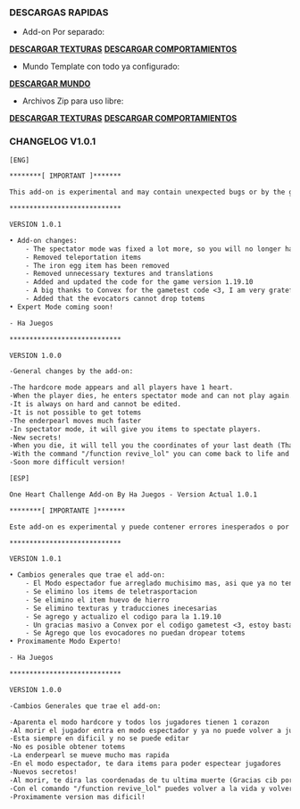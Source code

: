 ### DESCARGAS RAPIDAS

- Add-on Por separado:

[**__DESCARGAR TEXTURAS__**](https://github.com/HaJuegos/One-Heart-Challenge-Addon/raw/main/descargas-dowloads/mcaddon-mcpack/Textures-Texturas.mcpack)
[**__DESCARGAR COMPORTAMIENTOS__**](https://github.com/HaJuegos/One-Heart-Challenge-Addon/raw/main/descargas-dowloads/mcaddon-mcpack/Behavior-Comportamientos.mcpack)

- Mundo Template con todo ya configurado:

[**__DESCARGAR MUNDO__**](https://github.com/HaJuegos/One-Heart-Challenge-Addon/raw/main/descargas-dowloads/world_template/One%20Heart%20Challenge%20World%20Template%20By%20Ha%20Juegos.mctemplate)

- Archivos Zip para uso libre:

[**__DESCARGAR TEXTURAS__**](https://github.com/HaJuegos/One-Heart-Challenge-Addon/raw/main/descargas-dowloads/zip/Textures-Texturas.zip)
[**__DESCARGAR COMPORTAMIENTOS__**](https://github.com/HaJuegos/One-Heart-Challenge-Addon/raw/main/descargas-dowloads/zip/Behavior-Comportamientos.zip)


### CHANGELOG V1.0.1

```txt
[ENG]

********[ IMPORTANT ]*******

This add-on is experimental and may contain unexpected bugs or by the game itself, if you have any problem to report, enter my discord server and let me know: https://discord.gg/p6a7tqVJxn (Warning!, the server is completely in Spanish, so if you need anything, look for me on the server as Ha Juegos#0123)

****************************

VERSION 1.0.1

• Add-on changes:
	- The spectator mode was fixed a lot more, so you will no longer have problems with this kind of bug. I clarify that it wasn't me who fixed it, this was a vanilla bug of Minecraft Bedrock.
	- Removed teleportation items
	- The iron egg item has been removed
	- Removed unnecessary textures and translations
	- Added and updated the code for the game version 1.19.10
	- A big thanks to Convex for the gametest code <3, I am very grateful fort the helps a lot to put some extra stuff in the add-on, thanks to it the coordinates code was fixed
	- Added that the evocators cannot drop totems
• Expert Mode coming soon!

- Ha Juegos

****************************

VERSION 1.0.0

-General changes by the add-on:

-The hardcore mode appears and all players have 1 heart.
-When the player dies, he enters spectator mode and can not play again.
-It is always on hard and cannot be edited.
-It is not possible to get totems
-The enderpearl moves much faster
-In spectator mode, it will give you items to spectate players.
-New secrets!
-When you die, it will tell you the coordinates of your last death (Thanks cib for the help <3)
-With the command "/function revive_lol" you can come back to life and play in your world again.
-Soon more difficult version!

[ESP]

One Heart Challenge Add-on By Ha Juegos - Version Actual 1.0.1

********[ IMPORTANTE ]*******

Este add-on es experimental y puede contener errores inesperados o por el propio el juego, si tienes algun problema que reportar, entra en mi server de discord y dimelo: https://discord.gg/p6a7tqVJxn

****************************

VERSION 1.0.1

• Cambios generales que trae el add-on:
	- El Modo espectador fue arreglado muchisimo mas, asi que ya no tendras problemas con este tipo de bug. Aclaro que no fui yo el que lo arreglo, este era un bug vanilla de Minecraft Bedrock
	- Se elimino los items de teletrasportacion
	- Se elimino el item huevo de hierro
	- Se elimino texturas y traducciones inecesarias
	- Se agrego y actualizo el codigo para la 1.19.10
	- Un gracias masivo a Convex por el codigo gametest <3, estoy bastante agradecido por esto que ayuda bastante a meter cositas extras en el add-on, gracias a el se arreglo el codigo de las coordenadas 
	- Se Agrego que los evocadores no puedan dropear totems
• Proximamente Modo Experto!

- Ha Juegos

****************************

VERSION 1.0.0

-Cambios Generales que trae el add-on:

-Aparenta el modo hardcore y todos los jugadores tienen 1 corazon
-Al morir el jugador entra en modo espectador y ya no puede volver a jugar
-Esta siempre en dificil y no se puede editar
-No es posible obtener totems
-La enderpearl se mueve mucho mas rapida
-En el modo espectador, te dara items para poder espectear jugadores
-Nuevos secretos!
-Al morir, te dira las coordenadas de tu ultima muerte (Gracias cib por la ayuda <3)
-Con el comando "/function revive_lol" puedes volver a la vida y volver a jugar en tu mundo
-Proximamente version mas dificil!
```
